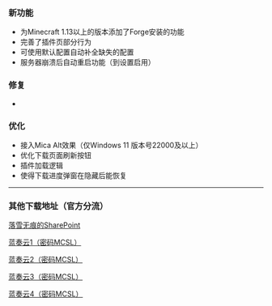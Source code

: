 ### 新功能  
 - 为Minecraft 1.13以上的版本添加了Forge安装的功能  
 - 完善了插件页部分行为  
 - 可使用默认配置自动补全缺失的配置  
 - 服务器崩溃后自动重启功能（到设置启用）
### 修复  
 -   
### 优化  
 - 接入Mica Alt效果（仅Windows 11 版本号22000及以上）  
 - 优化下载页面刷新按钮  
 - 插件加载逻辑  
 - 使得下载进度弹窗在隐藏后能恢复  
___

### 其他下载地址（官方分流）
[落雪无痕的SharePoint](https://lxhtt-my.sharepoint.com/:f:/g/personal/lxhtt_lxhtt_onmicrosoft_com/Er2XmdrCZkZGhXrk7EB2eyABTsO2Jfwbq3OYsdGkjUtMRA?e=DNjfA8)

[蓝奏云1（密码MCSL）](https://lxht.lanzoum.com/b01edy9tg)

[蓝奏云2（密码MCSL）](https://lxht.lanzoux.com/b01edy9tg)

[蓝奏云3（密码MCSL）](https://lxht.lanzoug.com/b01edy9tg)

[蓝奏云4（密码MCSL）](https://lxht.lanzoub.com/b01edy9tg)
